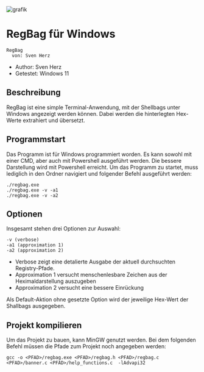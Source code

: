 ![grafik](https://github.com/user-attachments/assets/24e58b97-9007-4072-8249-64b7e11a98b5)



# RegBag für Windows
```
RegBag
  von: Sven Herz
```
* Author: Sven Herz
* Getestet: Windows 11


## Beschreibung

RegBag ist eine simple Terminal-Anwendung, mit der Shellbags unter Windows angezeigt werden können. Dabei werden die hinterlegten Hex-Werte extrahiert und übersetzt. 


## Programmstart

Das Programm ist für Windows programmiert worden. Es kann sowohl mit einer CMD, aber auch mit Powershell ausgeführt werden. Die bessere Darstellung wird mit Powershell erreicht. Um das Programm zu startet, muss lediglich in den Ordner navigiert und folgender Befehl ausgeführt werden:

```
./regbag.exe
./regbag.exe -v -a1
./regbag.exe -v -a2
```


## Optionen

Insgesamt stehen drei Optionen zur Auswahl:

```
-v (verbose)
-a1 (approximation 1)
-a2 (approximation 2)
```

- Verbose zeigt eine detalierte Ausgabe der aktuell durchsuchten Registry-Pfade.
- Approximation 1 versucht menschenlesbare Zeichen aus der Heximaldarstellung auszugeben
- Approximation 2 versucht eine bessere Einrückung

Als Default-Aktion ohne gesetzte Option wird der jeweilige Hex-Wert der Shallbags ausgegeben.


## Projekt kompilieren

Um das Projekt zu bauen, kann MinGW genutzt werden. Bei dem folgenden Befehl müssen die Pfade zum Projekt noch angegeben werden:

```
gcc -o <PFAD>/regbag.exe <PFAD>/regbag.h <PFAD>/regbag.c <PFAD>/banner.c <PFAD>/help_functions.c  -lAdvapi32

```
